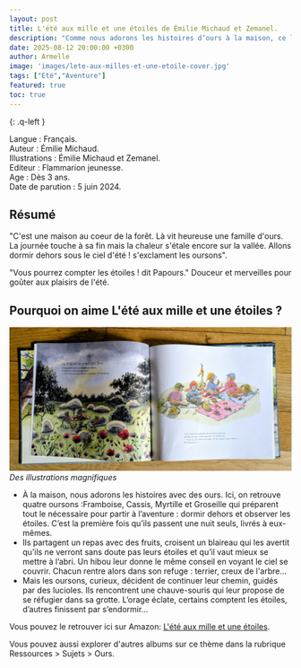 ```yaml
---
layout: post
title: L'été aux mille et une étoiles de Émilie Michaud et Zemanel.
description: "Comme nous adorons les histoires d’ours à la maison, ce livre estival nous a beaucoup plu : on y suit de jeunes oursons qui vivent leur toute première aventure et partagent une nuit dehors, ensemble."
date: 2025-08-12 20:00:00 +0300
author: Armelle
image: 'images/lete-aux-milles-et-une-etoile-cover.jpg'
tags: ["Eté","Aventure"]
featured: true
toc: true
---
```


{: .q-left }

Langue : Français.  
Auteur : Émilie Michaud.   
Illustrations : Émilie Michaud et Zemanel.                   
Editeur : Flammarion jeunesse.              
Age : Dès 3 ans.                              
Date de parution : 5 juin 2024.        

## Résumé

"C'est une maison au coeur de la forêt. Là vit heureuse une famille d'ours. La journée touche à sa fin mais la chaleur s'étale encore sur la vallée. Allons dormir dehors sous le ciel d'été ! s'exclament les oursons".

"Vous pourrez compter les étoiles ! dit Papours." Douceur et merveilles pour goûter aux plaisirs de l'été.

## Pourquoi on aime L'été aux mille et une étoiles ?

![Des illustrations magnifiques](images/lete-aux-milles-et-une-etoiles-int.jpg)
*Des illustrations magnifiques*

- À la maison, nous adorons les histoires avec des ours. Ici, on retrouve quatre oursons    :Framboise, Cassis, Myrtille et Groseille qui préparent tout le nécessaire pour partir à l’aventure : dormir dehors et observer les étoiles. C’est la première fois qu’ils passent une nuit seuls, livrés à eux-mêmes.
- Ils partagent un repas avec des fruits, croisent un blaireau qui les avertit qu’ils ne verront sans doute pas leurs étoiles et qu’il vaut mieux se mettre à l’abri. Un hibou leur donne le même conseil en voyant le ciel se couvrir. Chacun rentre alors dans son refuge : terrier, creux de l'arbre...
- Mais les oursons, curieux, décident de continuer leur chemin, guidés par des lucioles. Ils rencontrent une chauve-souris qui leur propose de se réfugier dans sa grotte. L’orage éclate, certains comptent les étoiles, d’autres finissent par s’endormir...

Vous pouvez le retrouver ici sur Amazon: [L'été aux mille et une étoiles](https://amzn.to/4n4u0Zw).

Vous pouvez aussi explorer d'autres albums sur ce thème dans la rubrique Ressources > Sujets > Ours.


